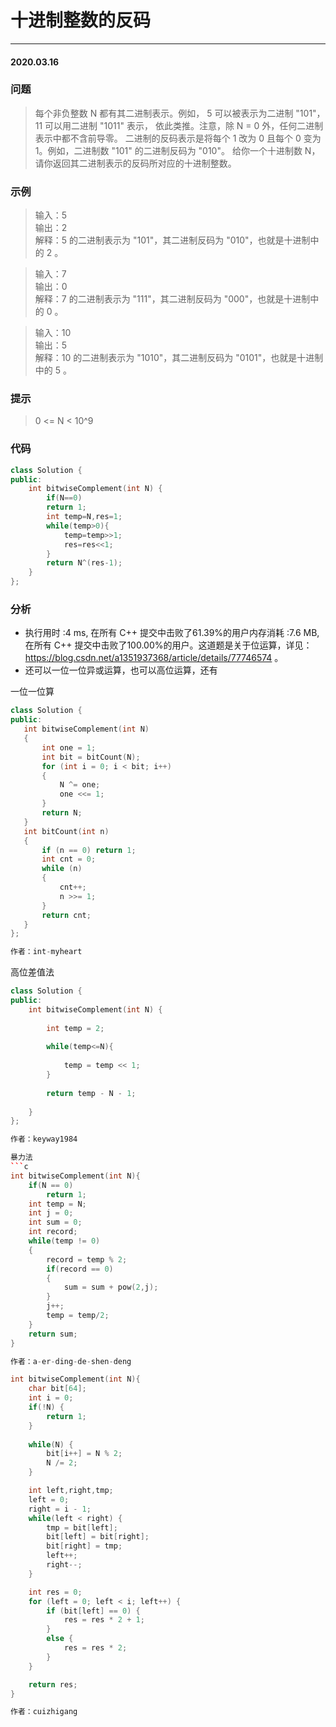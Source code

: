 # 十进制整数的反码
***
#### 2020.03.16

### 问题
>每个非负整数 N 都有其二进制表示。例如， 5 可以被表示为二进制 "101"，11 可以用二进制 "1011" 表示，
依此类推。注意，除 N = 0 外，任何二进制表示中都不含前导零。
二进制的反码表示是将每个 1 改为 0 且每个 0 变为 1。例如，二进制数 "101" 的二进制反码为 "010"。
给你一个十进制数 N，请你返回其二进制表示的反码所对应的十进制整数。

### 示例
>输入：5    
输出：2     
解释：5 的二进制表示为 "101"，其二进制反码为 "010"，也就是十进制中的 2 。     

>输入：7      
输出：0       
解释：7 的二进制表示为 "111"，其二进制反码为 "000"，也就是十进制中的 0 。     

>输入：10     
输出：5      
解释：10 的二进制表示为 "1010"，其二进制反码为 "0101"，也就是十进制中的 5 。     

### 提示
>0 <= N < 10^9  

### 代码
```c++
class Solution {
public:
    int bitwiseComplement(int N) {
        if(N==0)
        return 1;
        int temp=N,res=1;
        while(temp>0){
            temp=temp>>1;
            res=res<<1;
        }
        return N^(res-1);
    }
};
```

### 分析
 - 执行用时 :4 ms, 在所有 C++ 提交中击败了61.39%的用户内存消耗 :7.6 MB, 在所有 C++ 提交中击败了100.00%的用户。这道题是关于位运算，详见：
   https://blog.csdn.net/a1351937368/article/details/77746574 。
 - 还可以一位一位异或运算，也可以高位运算，还有
 
 一位一位算
 ```c++
 class Solution {
public:
    int bitwiseComplement(int N)
    {
        int one = 1;
        int bit = bitCount(N);
        for (int i = 0; i < bit; i++)
        {
            N ^= one;
            one <<= 1;
        }
        return N;
    }
    int bitCount(int n)
    {
        if (n == 0) return 1;
        int cnt = 0;
        while (n)
        {
            cnt++;
            n >>= 1;
        }
        return cnt;
    }
};

作者：int-myheart
```

高位差值法
```c++
class Solution {
public:
    int bitwiseComplement(int N) {
        
        int temp = 2;
        
        while(temp<=N){
            
            temp = temp << 1;
        }
        
        return temp - N - 1;
        
    }
};

作者：keyway1984

暴力法
```c
int bitwiseComplement(int N){
    if(N == 0)
        return 1;
    int temp = N;
    int j = 0;
    int sum = 0;
    int record;
    while(temp != 0)
    {
        record = temp % 2;
        if(record == 0)
        {   
            sum = sum + pow(2,j);
        }
        j++;
        temp = temp/2;       
    }
    return sum;
}

作者：a-er-ding-de-shen-deng
```

```c
int bitwiseComplement(int N){
    char bit[64];
    int i = 0;
    if(!N) {
        return 1;
    }
    
    while(N) {
        bit[i++] = N % 2;
        N /= 2;
    }

    int left,right,tmp;
    left = 0;
    right = i - 1;
    while(left < right) {
        tmp = bit[left];
        bit[left] = bit[right];
        bit[right] = tmp;
        left++;
        right--;
    }

    int res = 0;
    for (left = 0; left < i; left++) {
        if (bit[left] == 0) {
            res = res * 2 + 1;
        }
        else {
            res = res * 2;
        }
    }

    return res;
}

作者：cuizhigang
